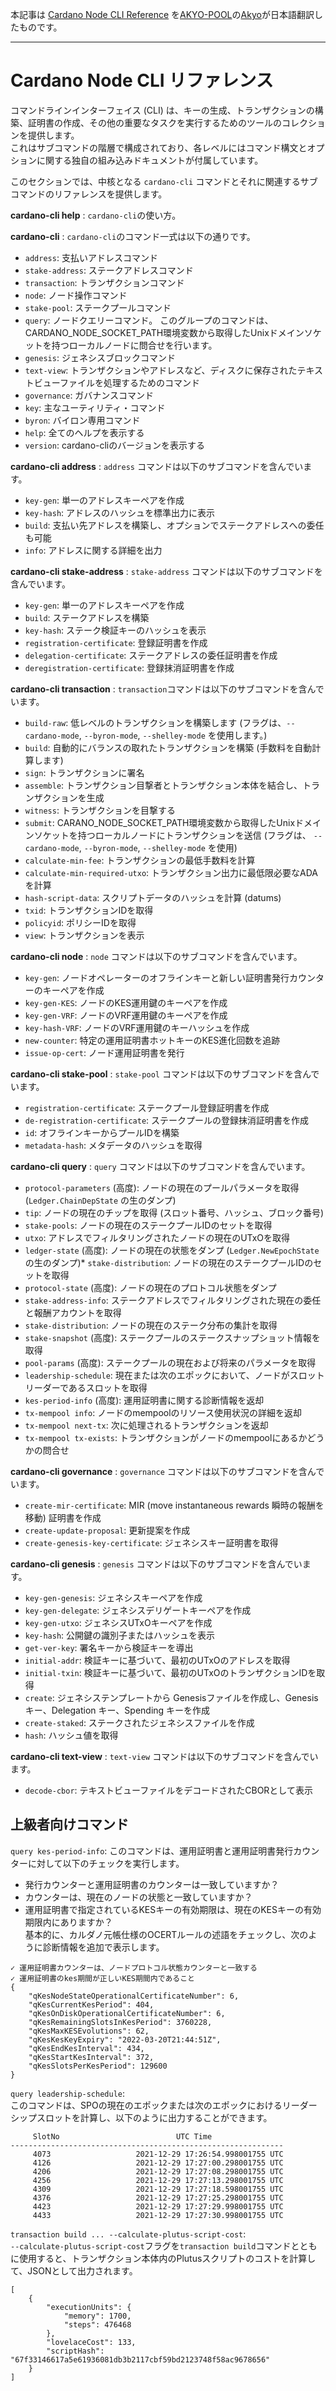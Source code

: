 本記事は [Cardano Node CLI Reference](https://github.com/input-output-hk/cardano-node-wiki/blob/main/docs/reference/cardano-node-cli-reference.md) を[AKYO-POOL](https://akyo.org/)の[Akyo](https://github.com/akyo3)が日本語翻訳したものです。

---
# Cardano Node CLI リファレンス

コマンドラインインターフェイス (CLI) は、キーの生成、トランザクションの構築、証明書の作成、その他の重要なタスクを実行するためのツールのコレクションを提供します。  
これはサブコマンドの階層で構成されており、各レベルにはコマンド構文とオプションに関する独自の組み込みドキュメントが付属しています。

このセクションでは、中核となる `cardano-cli` コマンドとそれに関連するサブコマンドのリファレンスを提供します。

**cardano-cli help** : `cardano-cli`の使い方。

**cardano-cli** : `cardano-cli`のコマンド一式は以下の通りです。
* `address`: 支払いアドレスコマンド
* `stake-address`: ステークアドレスコマンド
* `transaction`: トランザクションコマンド
* `node`: ノード操作コマンド
* `stake-pool`: ステークプールコマンド
* `query`: ノードクエリーコマンド。 このグループのコマンドは、CARDANO_NODE_SOCKET_PATH環境変数から取得したUnixドメインソケットを持つローカルノードに問合せを行います。
* `genesis`: ジェネシスブロックコマンド
* `text-view`: トランザクションやアドレスなど、ディスクに保存されたテキストビューファイルを処理するためのコマンド
* `governance`: ガバナンスコマンド
* `key`: 主なユーティリティ・コマンド
* `byron`: バイロン専用コマンド
* `help`: 全てのヘルプを表示する
* `version`: cardano-cliのバージョンを表示する

**cardano-cli address** : `address` コマンドは以下のサブコマンドを含んでいます。
* `key-gen`: 単一のアドレスキーペアを作成
* `key-hash`: アドレスのハッシュを標準出力に表示
* `build`: 支払い先アドレスを構築し、オプションでステークアドレスへの委任も可能
* `info`: アドレスに関する詳細を出力

**cardano-cli stake-address** : `stake-address` コマンドは以下のサブコマンドを含んでいます。
* `key-gen`: 単一のアドレスキーペアを作成
* `build`: ステークアドレスを構築
* `key-hash`: ステーク検証キーのハッシュを表示
* `registration-certificate`: 登録証明書を作成
* `delegation-certificate`: ステークアドレスの委任証明書を作成
* `deregistration-certificate`: 登録抹消証明書を作成

**cardano-cli transaction** : `transaction`コマンドは以下のサブコマンドを含んでいます。
* `build-raw`: 低レベルのトランザクションを構築します (フラグは、`--cardano-mode`, `--byron-mode`, `--shelley-mode` を使用します。)
* `build`: 自動的にバランスの取れたトランザクションを構築 (手数料を自動計算します)
* `sign`: トランザクションに署名
* `assemble`: トランザクション目撃者とトランザクション本体を結合し、トランザクションを生成
* `witness`: トランザクションを目撃する
* `submit`: CARANO_NODE_SOCKET_PATH環境変数から取得したUnixドメインソケットを持つローカルノードにトランザクションを送信 (フラグは、 `--cardano-mode`, `--byron-mode`, `--shelley-mode` を使用)
* `calculate-min-fee`: トランザクションの最低手数料を計算
* `calculate-min-required-utxo`: トランザクション出力に最低限必要なADAを計算
* `hash-script-data`: スクリプトデータのハッシュを計算 (datums)
* `txid`: トランザクションIDを取得
* `policyid`: ポリシーIDを取得
* `view`: トランザクションを表示

**cardano-cli node** : `node` コマンドは以下のサブコマンドを含んでいます。
* `key-gen`: ノードオペレーターのオフラインキーと新しい証明書発行カウンターのキーペアを作成
* `key-gen-KES`: ノードのKES運用鍵のキーペアを作成
* `key-gen-VRF`: ノードのVRF運用鍵のキーペアを作成
* `key-hash-VRF`: ノードのVRF運用鍵のキーハッシュを作成
* `new-counter`: 特定の運用証明書ホットキーのKES進化回数を追跡
* `issue-op-cert`: ノード運用証明書を発行

**cardano-cli stake-pool** : `stake-pool` コマンドは以下のサブコマンドを含んでいます。
* `registration-certificate`: ステークプール登録証明書を作成
* `de-registration-certificate`: ステークプールの登録抹消証明書を作成
* `id`: オフラインキーからプールIDを構築
* `metadata-hash`:  メタデータのハッシュを取得

**cardano-cli query** : `query` コマンドは以下のサブコマンドを含んでいます。
* `protocol-parameters` (高度): ノードの現在のプールパラメータを取得 (`Ledger.ChainDepState` の生のダンプ)
* `tip`: ノードの現在のチップを取得 (スロット番号、ハッシュ、ブロック番号)
* `stake-pools`: ノードの現在のステークプールIDのセットを取得
* `utxo`: アドレスでフィルタリングされたノードの現在のUTxOを取得
* `ledger-state` (高度):  ノードの現在の状態をダンプ (`Ledger.NewEpochState`の生のダンプ)* `stake-distribution`: ノードの現在のステークプールIDのセットを取得
* `protocol-state` (高度): ノードの現在のプロトコル状態をダンプ
* `stake-address-info`: ステークアドレスでフィルタリングされた現在の委任と報酬アカウントを取得
* `stake-distribution`: ノードの現在のステーク分布の集計を取得
* `stake-snapshot` (高度): ステークプールのステークスナップショット情報を取得
* `pool-params` (高度): ステークプールの現在および将来のパラメータを取得
* `leadership-schedule`: 現在または次のエポックにおいて、ノードがスロットリーダーであるスロットを取得
* `kes-period-info` (高度): 運用証明書に関する診断情報を返却
* `tx-mempool info`: ノードのmempoolのリソース使用状況の詳細を返却
* `tx-mempool next-tx`: 次に処理されるトランザクションを返却
* `tx-mempool tx-exists`: トランザクションがノードのmempoolにあるかどうかの問合せ

**cardano-cli governance** : `governance` コマンドは以下のサブコマンドを含んでいます。
* `create-mir-certificate`: MIR (move instantaneous rewards 瞬時の報酬を移動) 証明書を作成
* `create-update-proposal`: 更新提案を作成
* `create-genesis-key-certificate`: ジェネシスキー証明書を取得

**cardano-cli genesis** : `genesis` コマンドは以下のサブコマンドを含んでいます。
* `key-gen-genesis`: ジェネシスキーペアを作成
* `key-gen-delegate`: ジェネシスデリゲートキーペアを作成
* `key-gen-utxo`: ジェネシスUTxOキーペアを作成
* `key-hash`: 公開鍵の識別子またはハッシュを表示
* `get-ver-key`: 署名キーから検証キーを導出
* `initial-addr`: 検証キーに基づいて、最初のUTxOのアドレスを取得
* `initial-txin`: 検証キーに基づいて、最初のUTxOのトランザクションIDを取得
* `create`: ジェネシステンプレートから Genesisファイルを作成し、Genesis キー、Delegation キー、Spending キーを作成
* `create-staked`: ステークされたジェネシスファイルを作成
* `hash`: ハッシュ値を取得

**cardano-cli text-view** : `text-view` コマンドは以下のサブコマンドを含んでいます。
* `decode-cbor`: テキストビューファイルをデコードされたCBORとして表示



## 上級者向けコマンド

`query kes-period-info`: 
このコマンドは、運用証明書と運用証明書発行カウンターに対して以下のチェックを実行します。  
- 発行カウンターと運用証明書のカウンターは一致していますか？  
- カウンターは、現在のノードの状態と一致していますか？  
- 運用証明書で指定されているKESキーの有効期限は、現在のKESキーの有効期限内にありますか？  
基本的に、カルダノ元帳仕様のOCERTルールの述語をチェックし、次のように診断情報を追加で表示します。
```
✓ 運用証明書カウンターは、ノードプロトコル状態カウンターと一致する
✓ 運用証明書のkes期間が正しいKES期間内であること
{
    "qKesNodeStateOperationalCertificateNumber": 6,
    "qKesCurrentKesPeriod": 404,
    "qKesOnDiskOperationalCertificateNumber": 6,
    "qKesRemainingSlotsInKesPeriod": 3760228,
    "qKesMaxKESEvolutions": 62,
    "qKesKesKeyExpiry": "2022-03-20T21:44:51Z",
    "qKesEndKesInterval": 434,
    "qKesStartKesInterval": 372,
    "qKesSlotsPerKesPeriod": 129600
}
```

`query leadership-schedule`:  
このコマンドは、SPOの現在のエポックまたは次のエポックにおけるリーダーシップスロットを計算し、以下のように出力することができます。
```
     SlotNo                          UTC Time
-------------------------------------------------------------
     4073                   2021-12-29 17:26:54.998001755 UTC
     4126                   2021-12-29 17:27:00.298001755 UTC
     4206                   2021-12-29 17:27:08.298001755 UTC
     4256                   2021-12-29 17:27:13.298001755 UTC
     4309                   2021-12-29 17:27:18.598001755 UTC
     4376                   2021-12-29 17:27:25.298001755 UTC
     4423                   2021-12-29 17:27:29.998001755 UTC
     4433                   2021-12-29 17:27:30.998001755 UTC
```


`transaction build ... --calculate-plutus-script-cost`:  
`--calculate-plutus-script-cost`フラグを`transaction build`コマンドとともに使用すると、トランザクション本体内のPlutusスクリプトのコストを計算して、JSONとして出力されます。
```
[
    {
        "executionUnits": {
            "memory": 1700,
            "steps": 476468
        },
        "lovelaceCost": 133,
        "scriptHash": "67f33146617a5e61936081db3b2117cbf59bd2123748f58ac9678656"
    }
]
```
